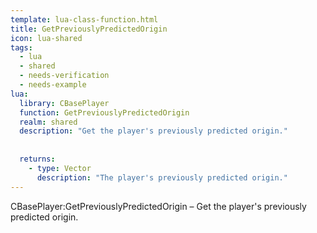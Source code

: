 ```yaml
---
template: lua-class-function.html
title: GetPreviouslyPredictedOrigin
icon: lua-shared
tags:
  - lua
  - shared
  - needs-verification
  - needs-example
lua:
  library: CBasePlayer
  function: GetPreviouslyPredictedOrigin
  realm: shared
  description: "Get the player's previously predicted origin."
  
  
  returns:
    - type: Vector
      description: "The player's previously predicted origin."
---
```


<div class="lua__search__keywords">
CBasePlayer:GetPreviouslyPredictedOrigin &#x2013; Get the player's previously predicted origin.
</div>
